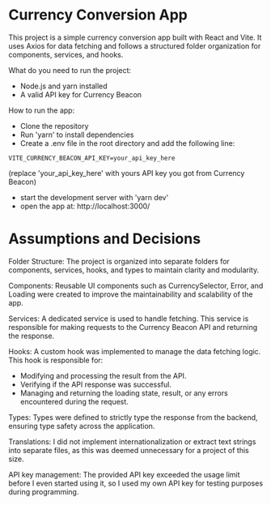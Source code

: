 # Currency Conversion App

This project is a simple currency conversion app built with React and Vite. It uses Axios for data fetching and follows a structured folder organization for components, services, and hooks.

What do you need to run the project:

- Node.js and yarn installed
- A valid API key for Currency Beacon

How to run the app:

- Clone the repository
- Run 'yarn' to install dependencies
- Create a .env file in the root directory and add the following line:

```
VITE_CURRENCY_BEACON_API_KEY=your_api_key_here
```

(replace 'your_api_key_here' with yours API key you got from Currency Beacon)

- start the development server with 'yarn dev'
- open the app at: http://localhost:3000/

# Assumptions and Decisions

Folder Structure: The project is organized into separate folders for components, services, hooks, and types to maintain clarity and modularity.

Components: Reusable UI components such as CurrencySelector, Error, and Loading were created to improve the maintainability and scalability of the app.

Services: A dedicated service is used to handle fetching. This service is responsible for making requests to the Currency Beacon API and returning the response.

Hooks: A custom hook was implemented to manage the data fetching logic. This hook is responsible for:

- Modifying and processing the result from the API.
- Verifying if the API response was successful.
- Managing and returning the loading state, result, or any errors encountered during the request.

Types: Types were defined to strictly type the response from the backend, ensuring type safety across the application.

Translations: I did not implement internationalization or extract text strings into separate files, as this was deemed unnecessary for a project of this size.

API key management: The provided API key exceeded the usage limit before I even started using it, so I used my own API key for testing purposes during programming.
